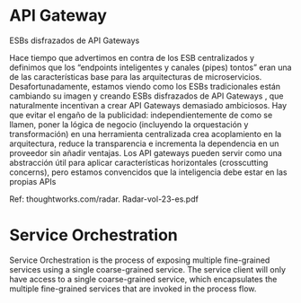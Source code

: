 # API Gateway
 
 
ESBs disfrazados de API Gateways

Hace tiempo que advertimos en contra de los ESB centralizados y definimos que los “endpoints inteligentes y canales (pipes) tontos” eran una de las características base para las arquitecturas de microservicios. Desafortunadamente, estamos viendo como los ESBs tradicionales están cambiando su imagen y creando ESBs disfrazados de API Gateways , que naturalmente incentivan a crear API Gateways demasiado ambiciosos. Hay que evitar el engaño de la publicidad: independientemente de como se llamen, poner la lógica de negocio (incluyendo la orquestación y transformación) en una herramienta centralizada crea acoplamiento en la arquitectura, reduce la transparencia e incrementa la dependencia en un proveedor sin añadir ventajas. Los API gateways pueden servir como una abstracción útil para aplicar características horizontales (crosscutting concerns), pero estamos convencidos que la inteligencia debe estar en las propias APIs
 
Ref: thoughtworks.com/radar. Radar-vol-23-es.pdf 
 

# Service Orchestration

Service Orchestration is the process of exposing multiple fine-grained services using a single coarse-grained service. The service client will only have access to a single coarse-grained service, which encapsulates the multiple fine-grained services that are invoked in the process flow. 